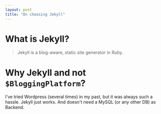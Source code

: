 ```yaml
---
layout: post
title: "On choosing Jekyll"
---
```


# What is Jekyll? #
  

> Jekyll is a blog-aware, static site generator in Ruby.

# Why Jekyll and not `$BloggingPlatform`?  #
I've tried Wordpress (several times) in my past, but it was always such a hassle.
Jekyll just works. And doesn't need a MySQL (or any other DB) as Backend.



# 
